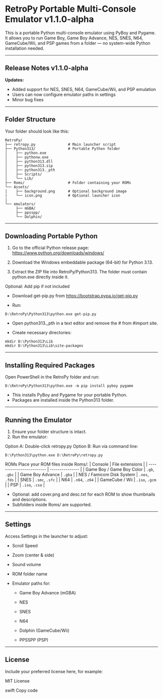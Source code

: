 # RetroPy Portable Multi-Console Emulator v1.1.0-alpha

This is a portable Python multi-console emulator using PyBoy and Pygame.  
It allows you to run Game Boy, Game Boy Advance, NES, SNES, N64, GameCube/Wii, and PSP games from a folder — no system-wide Python installation needed.

***

## Release Notes v1.1.0-alpha

**Updates:**
- Added support for NES, SNES, N64, GameCube/Wii, and PSP emulation
- Users can now configure emulator paths in settings
- Minor bug fixes


***

## Folder Structure

Your folder should look like this:

```text
RetroPy/
├── retropy.py               # Main launcher script
├── Python313/               # Portable Python folder
│    ├── python.exe
│    ├── pythonw.exe
│    ├── python313.dll
│    ├── python313.zip
│    ├── python313._pth
│    ├── Scripts/
│    └── Lib/
├── Roms/                    # Folder containing your ROMs
└── Assets/
|    ├── background.png      # Optional background image
|    └── icon.png            # Optional launcher icon
|
└── emulators/
     ├── mGBA/
     ├── ppsspp/
     └── Dolphin/

```
***
## Downloading Portable Python

1. Go to the official Python release page:
https://www.python.org/downloads/windows/

2. Download the Windows embeddable package (64-bit) for Python 3.13.

3. Extract the ZIP file into RetroPy/Python313.
The folder must contain python.exe directly inside it.

Optional: Add pip if not included

- Download get-pip.py from https://bootstrap.pypa.io/get-pip.py

- Run:
```
D:\RetroPy\Python313\python.exe get-pip.py
```
- Open python313._pth in a text editor and remove the # from #import site.

- Create necessary directories:

```
mkdir D:\Python313\Lib
mkdir D:\Python313\Lib\site-packages
```
***
## Installing Required Packages
Open PowerShell in the RetroPy folder and run:

```
D:\RetroPy\Python313\python.exe -m pip install pyboy pygame
```
- This installs PyBoy and Pygame for your portable Python.
- Packages are installed inside the Python313 folder.
***
## Running the Emulator
1. Ensure your folder structure is intact.
2. Run the emulator:

Option A: Double-click retropy.py
Option B: Run via command line:

```
D:\Python313\python.exe D:\RetroPy\retropy.py
```
ROMs
Place your ROM files inside Roms/:
| Console                   | File extensions |
| ------------------------- | --------------- |
| Game Boy / Game Boy Color | `.gb`, `.gbc`   |
| Game Boy Advance          | `.gba`          |
| NES / Famicom Disk System | `.nes`, `.fds`  |
| SNES                      | `.smc`, `.sfc`  |
| N64                       | `.n64`, `.z64`  |
| GameCube / Wii            | `.iso`, `.gcm`  |
| PSP                       | `.iso`, `.cso`  |


- Optional: add cover.png and desc.txt for each ROM to show thumbnails and descriptions.
- Subfolders inside Roms/ are supported.
***
## Settings
Access Settings in the launcher to adjust:

- Scroll Speed

- Zoom (center & side)

- Sound volume

- ROM folder name

- Emulator paths for:

  - Game Boy Advance (mGBA)

  - NES

  - SNES

  - N64

  - Dolphin (GameCube/Wii)

  - PPSSPP (PSP)
***
## License
Include your preferred license here, for example:

MIT License

swift
Copy code
